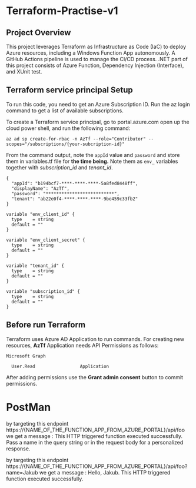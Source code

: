 # Terraform-Practise-v1

## Project Overview
This project leverages Terraform as Infrastructure as Code (IaC) to deploy Azure resources, including a Windows Function App autonomously. A GitHub Actions pipeline is used to manage the CI/CD process. .NET part of this project consists of Azure Function, Dependency Injection (Interface), and XUnit test.

## Terraform service principal Setup
To run this code, you need to get an Azure Subscription ID. Run the az login command to get a list of available subscriptions.

To create a Terraform service principal, go to portal.azure.com open up the cloud power shell, and run the following command:
```text
az ad sp create-for-rbac -n AzTf --role="Contributor" --scopes="/subscriptions/{your-subcription-id}"
```

From the command output, note the `appId` value and `password` and store them in variables.tf file for **the time being.** Note them as `env_` variables together with *subscription_id* and *tenant_id*.

```text
{
  "appId": "b194bcf7-****-****-****-5a8fed8448ff",
  "displayName": "AzTf",
  "password": "**************************",
  "tenant": "ab22e0f4-****-****-****-9be459c33fb2"
}
```

```text
variable "env_client_id" {
  type    = string
  default = ""
}

variable "env_client_secret" {
  type    = string
  default = ""
}

variable "tenant_id" {
  type    = string
  default = ""
}

variable "subscription_id" {
  type    = string
  default = ""
}
```

## Before run Terraform
Terraform uses Azure AD Application to run commands. For creating new resources, **AzTf** Application needs API Permissions as follows:

```text
Microsoft Graph

  User.Read                 Application
```

After adding permissions use the **Grant admin consent** button to commit permissions.

# PostMan

by targeting this endpoint https://{NAME_OF_THE_FUNCTION_APP_FROM_AZURE_PORTAL}/api/foo
we get a message :
This HTTP triggered function executed successfully. Pass a name in the query string or in the request body for a personalized response.

by targeting this endpoint https://{NAME_OF_THE_FUNCTION_APP_FROM_AZURE_PORTAL}/api/foo?name=Jakub
we get a message :
Hello, Jakub. This HTTP triggered function executed successfully.
